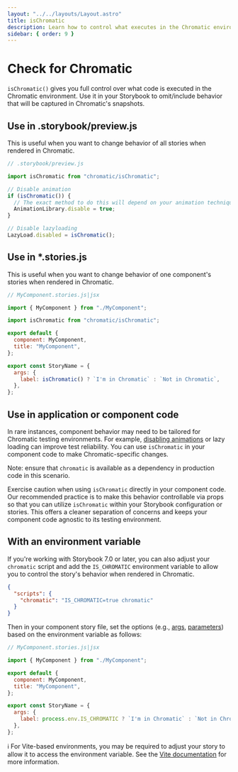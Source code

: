 ```yaml
---
layout: "../../layouts/Layout.astro"
title: isChromatic
description: Learn how to control what executes in the Chromatic environment
sidebar: { order: 9 }
---
```


# Check for Chromatic

`isChromatic()` gives you full control over what code is executed in the Chromatic environment. Use it in your Storybook to omit/include behavior that will be captured in Chromatic's snapshots.

## Use in .storybook/preview.js

This is useful when you want to change behavior of all stories when rendered in Chromatic.

```js
// .storybook/preview.js

import isChromatic from "chromatic/isChromatic";

// Disable animation
if (isChromatic()) {
  // The exact method to do this will depend on your animation techniques.
  AnimationLibrary.disable = true;
}

// Disable lazyloading
LazyLoad.disabled = isChromatic();
```

## Use in \*.stories.js

This is useful when you want to change behavior of one component's stories when rendered in Chromatic.

```js
// MyComponent.stories.js|jsx

import { MyComponent } from "./MyComponent";

import isChromatic from "chromatic/isChromatic";

export default {
  component: MyComponent,
  title: "MyComponent",
};

export const StoryName = {
  args: {
    label: isChromatic() ? `I'm in Chromatic` : `Not in Chromatic`,
  },
};
```

## Use in application or component code

In rare instances, component behavior may need to be tailored for Chromatic testing environments. For example, [disabling animations](../animations/#javascript-animations) or lazy loading can improve test reliability. You can use `isChromatic` in your component code to make Chromatic-specific changes.

Note: ensure that `chromatic` is available as a dependency in production code in this scenario.

Exercise caution when using `isChromatic` directly in your component code. Our recommended practice is to make this behavior controllable via props so that you can utilize `isChromatic` within your Storybook configuration or stories. This offers a cleaner separation of concerns and keeps your component code agnostic to its testing environment.

## With an environment variable

If you're working with Storybook 7.0 or later, you can also adjust your `chromatic` script and add the `IS_CHROMATIC` environment variable to allow you to control the story's behavior when rendered in Chromatic.

```json
{
  "scripts": {
    "chromatic": "IS_CHROMATIC=true chromatic"
  }
}
```

Then in your component story file, set the options (e.g., [args](https://storybook.js.org/docs/react/writing-stories/args), [parameters](https://storybook.js.org/docs/react/writing-stories/parameters)) based on the environment variable as follows:

```js
// MyComponent.stories.js|jsx

import { MyComponent } from "./MyComponent";

export default {
  component: MyComponent,
  title: "MyComponent",
};

export const StoryName = {
  args: {
    label: process.env.IS_CHROMATIC ? `I'm in Chromatic` : `Not in Chromatic`,
  },
};
```

<div class="aside">

ℹ️ For Vite-based environments, you may be required to adjust your story to allow it to access the environment variable. See the [Vite documentation](https://vitejs.dev/guide/env-and-mode.html) for more information.

</div>
